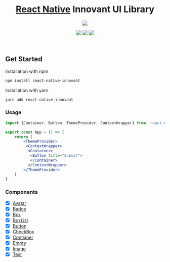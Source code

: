 <h1 align="center">
  <a href="https://reactnative.dev">React Native</a> Innovant UI Library</h1>
</h1>

<p align="center">
  <a href="https://www.npmjs.com/package/react-native-innovant"><img src="https://img.shields.io/npm/v/react-native-innovant.svg"></a>
</p>

<p align="center">
   <a href="https://www.npmjs.com/package/react-native-innovant"><img src="https://img.shields.io/npm/dw/react-native-innovant.svg?style=for-the-badge"></a>
  <a href="https://www.npmjs.com/package/react-native-innovant"><img src="https://img.shields.io/npm/dm/react-native-innovant.svg?style=for-the-badge"></a>
  <a href="https://www.npmjs.com/package/react-native-innovant"><img src="https://img.shields.io/npm/dt/react-native-innovant.svg?style=for-the-badge"></a>
</p>

<br />

## Get Started

Installation with npm

```sh
npm install react-native-innovant
```

Installation with yarn

```sh
yarn add react-native-innovant
```

### Usage

```jsx
import {Container, Button, ThemeProvider, ContextWrapper} from 'react-native-innovant'

export const App = () => {
    return (
        <ThemeProvider>
         <ContextWrapper>
          <Container>
           <Button title="Submit">
           </Container>
          </ContextWrapper>
        </ThemeProvider>
    )
}

```

### Components

- [x] [Avatar](#)
- [x] [Badge](#)
- [x] [Box](#)
- [x] [BoxList](#)
- [x] [Button](#)
- [x] [CheckBox](#)
- [x] [Contianer](#)
- [x] [Empty](#)
- [x] [Image](#)
- [x] [Text](#)
